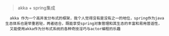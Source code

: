 > akka + spring集成

```
  akka 作为一个高并发分布式的框架，我个人觉得没有是没有之一的地位，spring作为java生态体系也是举重若轻，两者结合，既能享受spring对象管理和其生态的丰富和易用普适性，
  又能使用akka作为分布式系统的各种奇技淫巧与actor编程的乐趣
```